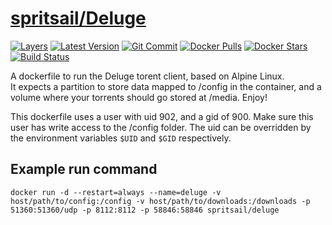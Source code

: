 [hub]: https://hub.docker.com/r/spritsail/deluge
[git]: https://github.com/spritsail/deluge
[drone]: https://drone.spritsail.io/spritsail/deluge
[mbdg]: https://microbadger.com/images/spritsail/deluge

# [spritsail/Deluge][hub]

[![Layers](https://images.microbadger.com/badges/image/spritsail/deluge.svg)][mbdg]
[![Latest Version](https://images.microbadger.com/badges/version/spritsail/deluge.svg)][hub]
[![Git Commit](https://images.microbadger.com/badges/commit/spritsail/deluge.svg)][git]
[![Docker Pulls](https://img.shields.io/docker/pulls/spritsail/deluge.svg)][hub]
[![Docker Stars](https://img.shields.io/docker/stars/spritsail/deluge.svg)][hub]
[![Build Status](https://drone.spritsail.io/api/badges/spritsail/deluge/status.svg)][drone]

A dockerfile to run the Deluge torent client, based on Alpine Linux.  
It expects a  partition to store data mapped to /config in the container, and a volume where your torrents should go stored at /media. Enjoy!

This dockerfile uses a user with uid 902, and a gid of 900. Make sure this user has write access to the /config folder.
The uid can be overridden by the environment variables `$UID` and `$GID` respectively.

## Example run command
```
docker run -d --restart=always --name=deluge -v host/path/to/config:/config -v host/path/to/downloads:/downloads -p 51360:51360/udp -p 8112:8112 -p 58846:58846 spritsail/deluge
```
